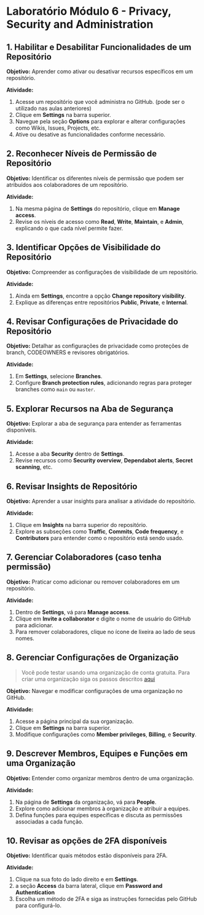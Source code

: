 # Laboratório Módulo 6 - Privacy, Security and Administration

## 1. Habilitar e Desabilitar Funcionalidades de um Repositório

**Objetivo:** Aprender como ativar ou desativar recursos específicos em um repositório.

**Atividade:**

1. Acesse um repositório que você administra no GitHub. (pode ser o utilizado nas aulas anteriores)
2. Clique em **Settings** na barra superior.
3. Navegue pela seção **Options** para explorar e alterar configurações como Wikis, Issues, Projects, etc.
4. Ative ou desative as funcionalidades conforme necessário.

## 2. Reconhecer Níveis de Permissão de Repositório

**Objetivo:** Identificar os diferentes níveis de permissão que podem ser atribuídos aos colaboradores de um repositório.

**Atividade:**

1. Na mesma página de **Settings** do repositório, clique em **Manage access**.
2. Revise os níveis de acesso como **Read**, **Write**, **Maintain**, e **Admin**, explicando o que cada nível permite fazer.

## 3. Identificar Opções de Visibilidade do Repositório

**Objetivo:** Compreender as configurações de visibilidade de um repositório.

**Atividade:**

1. Ainda em **Settings**, encontre a opção **Change repository visibility**.
2. Explique as diferenças entre repositórios **Public**, **Private**, e **Internal**.

## 4. Revisar Configurações de Privacidade do Repositório

**Objetivo:** Detalhar as configurações de privacidade como proteções de branch, CODEOWNERS e revisores obrigatórios.

**Atividade:**

1. Em **Settings**, selecione **Branches**.
2. Configure **Branch protection rules**, adicionando regras para proteger branches como `main` ou `master`.


## 5. Explorar Recursos na Aba de Segurança

**Objetivo:** Explorar a aba de segurança para entender as ferramentas disponíveis.

**Atividade:**

1. Acesse a aba **Security** dentro de **Settings**.
2. Revise recursos como **Security overview**, **Dependabot alerts**, **Secret scanning**, etc.

## 6. Revisar Insights de Repositório

**Objetivo:** Aprender a usar insights para analisar a atividade do repositório.

**Atividade:**

1. Clique em **Insights** na barra superior do repositório.
2. Explore as subseções como **Traffic**, **Commits**, **Code frequency**, e **Contributors** para entender como o repositório está sendo usado.

## 7. Gerenciar Colaboradores (caso tenha permissão)

**Objetivo:** Praticar como adicionar ou remover colaboradores em um repositório.

**Atividade:**

1. Dentro de **Settings**, vá para **Manage access**.
2. Clique em **Invite a collaborator** e digite o nome de usuário do GitHub para adicionar.
3. Para remover colaboradores, clique no ícone de lixeira ao lado de seus nomes.

## 8. Gerenciar Configurações de Organização

>Você pode testar usando uma organização de conta gratuita.
>Para criar uma organização siga os passos descritos [aqui](https://docs.github.com/pt/organizations/collaborating-with-groups-in-organizations/creating-a-new-organization-from-scratch)

**Objetivo:** Navegar e modificar configurações de uma organização no GitHub.

**Atividade:**

1. Acesse a página principal da sua organização.
2. Clique em **Settings** na barra superior.
3. Modifique configurações como **Member privileges**, **Billing**, e **Security**.

## 9. Descrever Membros, Equipes e Funções em uma Organização

**Objetivo:** Entender como organizar membros dentro de uma organização.

**Atividade:**

1. Na página de **Settings** da organização, vá para **People**.
2. Explore como adicionar membros à organização e atribuir a equipes.
3. Defina funções para equipes específicas e discuta as permissões associadas a cada função.

## 10. Revisar as opções de 2FA disponíveis

**Objetivo:** Identificar quais métodos estão disponíveis para 2FA.

**Atividade:**

1. Clique na sua foto do lado direito e em **Settings**.
2. a seção **Access** da barra lateral, clique em  **Password and Authentication**
3. Escolha um método de 2FA e siga as instruções fornecidas pelo GitHub para configurá-lo.
